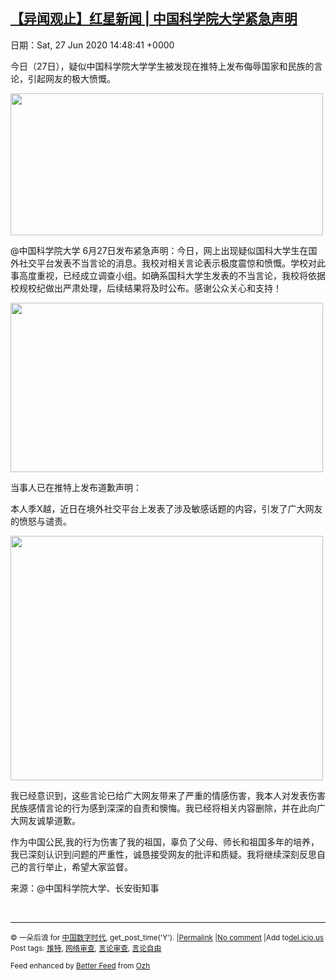 [【异闻观止】红星新闻 | 中国科学院大学紧急声明](https://chinadigitaltimes.net/chinese/2020/06/%e3%80%90%e5%bc%82%e9%97%bb%e8%a7%82%e6%ad%a2%e3%80%91%e7%ba%a2%e6%98%9f%e6%96%b0%e9%97%bb-%e4%b8%ad%e5%9b%bd%e7%a7%91%e5%ad%a6%e9%99%a2%e5%a4%a7%e5%ad%a6%e7%b4%a7%e6%80%a5%e5%a3%b0%e6%98%8e/)
------
日期：Sat, 27 Jun 2020 14:48:41 +0000

<p>今日（27日），疑似中国科学院大学学生被发现在推特上发布侮辱国家和民族的言论，引起网友的极大愤慨。</p><p><img class="aligncenter wp-image-648486" src="https://chinadigitaltimes.net/chinese/files/2020/06/屏幕快照-2020-06-27-上午10.12.08.png" alt="" width="500" height="227" srcset="https://chinadigitaltimes.net/chinese/files/2020/06/屏幕快照-2020-06-27-上午10.12.08.png 606w, https://chinadigitaltimes.net/chinese/files/2020/06/屏幕快照-2020-06-27-上午10.12.08-300x136.png 300w" sizes="(max-width: 500px) 100vw, 500px" /></p><p>@中国科学院大学 6月27日发布紧急声明：今日，网上出现疑似国科大学生在国外社交平台发表不当言论的消息。我校对相关言论表示极度震惊和愤慨。学校对此事高度重视，已经成立调查小组。如确系国科大学生发表的不当言论，我校将依据校规校纪做出严肃处理，后续结果将及时公布。感谢公众关心和支持！</p><p><img class="aligncenter wp-image-648487" src="https://chinadigitaltimes.net/chinese/files/2020/06/屏幕快照-2020-06-27-上午10.12.17.png" alt="" width="500" height="271" srcset="https://chinadigitaltimes.net/chinese/files/2020/06/屏幕快照-2020-06-27-上午10.12.17.png 641w, https://chinadigitaltimes.net/chinese/files/2020/06/屏幕快照-2020-06-27-上午10.12.17-300x163.png 300w" sizes="(max-width: 500px) 100vw, 500px" /></p><div class="text_exposed_show"><p>当事人已在推特上发布道歉声明：</p><p>本人季X越，近日在境外社交平台上发表了涉及敏感话题的内容，引发了广大网友的愤怒与谴责。</p><p><img class="aligncenter wp-image-648488" src="https://chinadigitaltimes.net/chinese/files/2020/06/屏幕快照-2020-06-27-上午10.12.32.png" alt="" width="500" height="391" srcset="https://chinadigitaltimes.net/chinese/files/2020/06/屏幕快照-2020-06-27-上午10.12.32.png 622w, https://chinadigitaltimes.net/chinese/files/2020/06/屏幕快照-2020-06-27-上午10.12.32-300x235.png 300w" sizes="(max-width: 500px) 100vw, 500px" /></p><p>我已经意识到，这些言论已给广大网友带来了严重的情感伤害，我本人对发表伤害民族感情言论的行为感到深深的自责和懊悔。我已经将相关内容删除，并在此向广大网友诚挚道歉。</p><p>作为中国公民,我的行为伤害了我的祖国，辜负了父母、师长和祖国多年的培养，我已深刻认识到问题的严重性，诚恳接受网友的批评和质疑。我将继续深刻反思自己的言行举止，希望大家监督。</p><p>来源：@中国科学院大学、长安街知事</p></div><p>&nbsp;</p><hr /><p><small>&copy; 一朵后浪 for <a href="https://chinadigitaltimes.net/chinese">中国数字时代</a>, get_post_time('Y'). |<a href="https://chinadigitaltimes.net/chinese/2020/06/%e3%80%90%e5%bc%82%e9%97%bb%e8%a7%82%e6%ad%a2%e3%80%91%e7%ba%a2%e6%98%9f%e6%96%b0%e9%97%bb-%e4%b8%ad%e5%9b%bd%e7%a7%91%e5%ad%a6%e9%99%a2%e5%a4%a7%e5%ad%a6%e7%b4%a7%e6%80%a5%e5%a3%b0%e6%98%8e/">Permalink</a> |<a href="https://chinadigitaltimes.net/chinese/2020/06/%e3%80%90%e5%bc%82%e9%97%bb%e8%a7%82%e6%ad%a2%e3%80%91%e7%ba%a2%e6%98%9f%e6%96%b0%e9%97%bb-%e4%b8%ad%e5%9b%bd%e7%a7%91%e5%ad%a6%e9%99%a2%e5%a4%a7%e5%ad%a6%e7%b4%a7%e6%80%a5%e5%a3%b0%e6%98%8e/#comments">No comment</a> |Add to<a href="http://del.icio.us/post?url=https://chinadigitaltimes.net/chinese/2020/06/%e3%80%90%e5%bc%82%e9%97%bb%e8%a7%82%e6%ad%a2%e3%80%91%e7%ba%a2%e6%98%9f%e6%96%b0%e9%97%bb-%e4%b8%ad%e5%9b%bd%e7%a7%91%e5%ad%a6%e9%99%a2%e5%a4%a7%e5%ad%a6%e7%b4%a7%e6%80%a5%e5%a3%b0%e6%98%8e/&amp;title=【异闻观止】红星新闻 | 中国科学院大学紧急声明">del.icio.us</a><br/>Post tags: <a href="https://chinadigitaltimes.net/chinese/tag/%e6%8e%a8%e7%89%b9/" rel="tag">推特</a>, <a href="https://chinadigitaltimes.net/chinese/tag/%e7%bd%91%e7%bb%9c%e5%ae%a1%e6%9f%a5/" rel="tag">网络审查</a>, <a href="https://chinadigitaltimes.net/chinese/tag/%e8%a8%80%e8%ae%ba%e5%ae%a1%e6%9f%a5/" rel="tag">言论审查</a>, <a href="https://chinadigitaltimes.net/chinese/tag/%e8%a8%80%e8%ae%ba%e8%87%aa%e7%94%b1/" rel="tag">言论自由</a><br/></small></p><p><small>Feed enhanced by <a href='http://planetozh.com/blog/my-projects/wordpress-plugin-better-feed-rss/'>Better Feed</a> from  <a href='http://planetozh.com/blog/'>Ozh</a></small></p>
